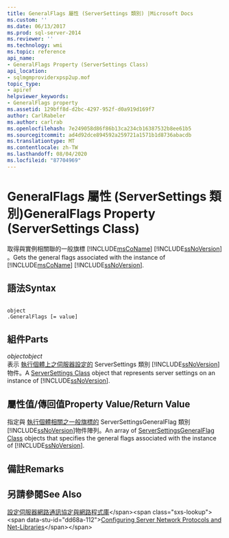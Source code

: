 ```yaml
---
title: GeneralFlags 屬性 (ServerSettings 類別) |Microsoft Docs
ms.custom: ''
ms.date: 06/13/2017
ms.prod: sql-server-2014
ms.reviewer: ''
ms.technology: wmi
ms.topic: reference
api_name:
- GeneralFlags Property (ServerSettings Class)
api_location:
- sqlmgmproviderxpsp2up.mof
topic_type:
- apiref
helpviewer_keywords:
- GeneralFlags property
ms.assetid: 129bff8d-d2bc-4297-952f-d0a919d169f7
author: CarlRabeler
ms.author: carlrab
ms.openlocfilehash: 7e249058d86f86b13ca234cb16387532b8ee61b5
ms.sourcegitcommit: ad4d92dce894592a259721a1571b1d8736abacdb
ms.translationtype: MT
ms.contentlocale: zh-TW
ms.lasthandoff: 08/04/2020
ms.locfileid: "87704969"
---
```

# <a name="generalflags-property-serversettings-class"></a><span data-ttu-id="dd68a-102">GeneralFlags 屬性 (ServerSettings 類別)</span><span class="sxs-lookup"><span data-stu-id="dd68a-102">GeneralFlags Property (ServerSettings Class)</span></span>
  <span data-ttu-id="dd68a-103">取得與實例相關聯的一般旗標 [!INCLUDE[msCoName](../../../includes/msconame-md.md)] [!INCLUDE[ssNoVersion](../../../includes/ssnoversion-md.md)] 。</span><span class="sxs-lookup"><span data-stu-id="dd68a-103">Gets the general flags associated with the instance of [!INCLUDE[msCoName](../../../includes/msconame-md.md)] [!INCLUDE[ssNoVersion](../../../includes/ssnoversion-md.md)].</span></span>  
  
## <a name="syntax"></a><span data-ttu-id="dd68a-104">語法</span><span class="sxs-lookup"><span data-stu-id="dd68a-104">Syntax</span></span>  
  
```  
  
object  
.GeneralFlags [= value]  
```  
  
## <a name="parts"></a><span data-ttu-id="dd68a-105">組件</span><span class="sxs-lookup"><span data-stu-id="dd68a-105">Parts</span></span>  
 <span data-ttu-id="dd68a-106">*object*</span><span class="sxs-lookup"><span data-stu-id="dd68a-106">*object*</span></span>  
 <span data-ttu-id="dd68a-107">表示 [執行個體上之伺服器設定的](serversettings-class.md) ServerSettings 類別 [!INCLUDE[ssNoVersion](../../../includes/ssnoversion-md.md)]物件。</span><span class="sxs-lookup"><span data-stu-id="dd68a-107">A [ServerSettings Class](serversettings-class.md) object that represents server settings on an instance of [!INCLUDE[ssNoVersion](../../../includes/ssnoversion-md.md)].</span></span>  
  
## <a name="property-valuereturn-value"></a><span data-ttu-id="dd68a-108">屬性值/傳回值</span><span class="sxs-lookup"><span data-stu-id="dd68a-108">Property Value/Return Value</span></span>  
 <span data-ttu-id="dd68a-109">指定與 [執行個體相關之一般旗標的](../serversettingsgeneralflag-class/serversettingsgeneralflag-class.md) ServerSettingsGeneralFlag 類別 [!INCLUDE[ssNoVersion](../../../includes/ssnoversion-md.md)]物件陣列。</span><span class="sxs-lookup"><span data-stu-id="dd68a-109">An array of [ServerSettingsGeneralFlag Class](../serversettingsgeneralflag-class/serversettingsgeneralflag-class.md) objects that specifies the general flags associated with the instance of [!INCLUDE[ssNoVersion](../../../includes/ssnoversion-md.md)].</span></span>  
  
## <a name="remarks"></a><span data-ttu-id="dd68a-110">備註</span><span class="sxs-lookup"><span data-stu-id="dd68a-110">Remarks</span></span>  
  
## <a name="see-also"></a><span data-ttu-id="dd68a-111">另請參閱</span><span class="sxs-lookup"><span data-stu-id="dd68a-111">See Also</span></span>  
 <span data-ttu-id="dd68a-112">[設定伺服器網路通訊協定與網路程式庫](https://msdn.microsoft.com/library/ms177485\(v=sql.100\).aspx)</span><span class="sxs-lookup"><span data-stu-id="dd68a-112">[Configuring Server Network Protocols and Net-Libraries](https://msdn.microsoft.com/library/ms177485\(v=sql.100\).aspx)</span></span>  
  
  
